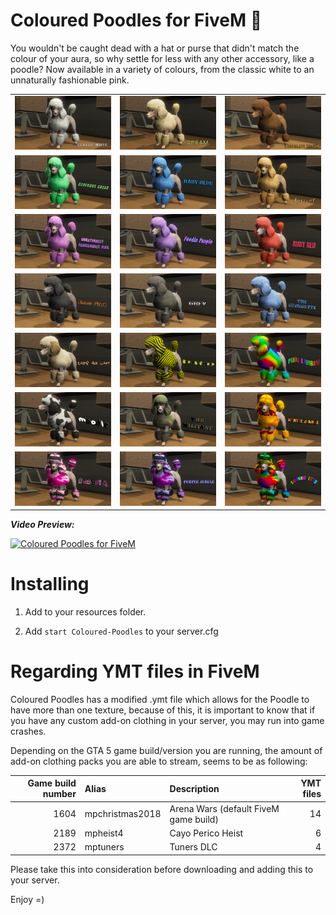 # Coloured Poodles for FiveM 🐩

You wouldn't be caught dead with a hat or purse that didn't match the colour of your aura, so why settle for less with any other accessory, like a poodle? Now available in a variety of colours, from the classic white to an unnaturally fashionable pink.

| | | |
|-|-|-|
| <img src="screenshots/a.jpg" width="250"> | <img src="screenshots/b.jpg" width="250"> | <img src="screenshots/c.jpg" width="250"> |
| <img src="screenshots/d.jpg" width="250"> | <img src="screenshots/e.jpg" width="250"> | <img src="screenshots/f.jpg" width="250"> |
| <img src="screenshots/g.jpg" width="250"> | <img src="screenshots/h.jpg" width="250"> | <img src="screenshots/i.jpg" width="250"> |
| <img src="screenshots/j.jpg" width="250"> | <img src="screenshots/k.jpg" width="250"> | <img src="screenshots/l.jpg" width="250"> |
| <img src="screenshots/m.jpg" width="250"> | <img src="screenshots/n.jpg" width="250"> | <img src="screenshots/o.jpg" width="250"> |
| <img src="screenshots/p.jpg" width="250"> | <img src="screenshots/q.jpg" width="250"> | <img src="screenshots/r.jpg" width="250"> |
| <img src="screenshots/s.jpg" width="250"> | <img src="screenshots/t.jpg" width="250"> | <img src="screenshots/u.jpg" width="250"> |

_**Video Preview:**_

[![Coloured Poodles for FiveM](https://img.youtube.com/vi/kY5PXWjstZE/0.jpg)](https://www.youtube.com/watch?v=kY5PXWjstZE)

# Installing

1. Add to your resources folder.

2. Add `start Coloured-Poodles` to your server.cfg

# Regarding YMT files in FiveM

Coloured Poodles has a modified .ymt file which allows for the Poodle to have more than one texture, because of this, it is important to know that if you have any custom add-on clothing in your server, you may run into game crashes.

Depending on the GTA 5 game build/version you are running, the amount of add-on clothing packs you are able to stream, seems to be as following:

| Game build number | Alias           | Description                           | YMT files |
|------------------:|:----------------|:--------------------------------------|----------:|
|              1604 | mpchristmas2018 | Arena Wars (default FiveM game build) |        14 |
|              2189 | mpheist4        | Cayo Perico Heist                     |         6 |
|              2372 | mptuners        | Tuners DLC                            |         4 |

Please take this into consideration before downloading and adding this to your server.



Enjoy =)
